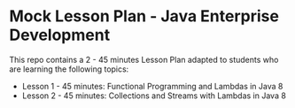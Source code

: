 # Mock Lesson Plan - Java Enterprise Development

This repo contains a 2 - 45 minutes Lesson Plan adapted to students who are learning the following topics:

  * Lesson 1 - 45 minutes: Functional Programming and Lambdas in Java 8
  * Lesson 2 - 45 minutes: Collections and Streams with Lambdas in Java 8
